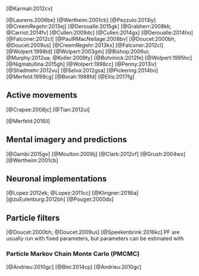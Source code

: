 [@Karmali:2012cv]

[@Laurens:2006be]
[@Wertheim:2001cb]
[@Pezzulo:2013iy]
[@CreemRegehr:2013ej]
[@Deroualle:2015gk]
[@Grabherr:2008kk; @Carriot:2014fv]
[@Cullen:2009dc]
[@Cullen:2014gx]
[@Deroualle:2014ho]
[@Falconer:2012cl]
[@PaulRMacNeilage:2008bv]
[@Doucet:2000bh, @Doucet:2009us]
[@CreemRegehr:2013kx]
[@Falconer:2012cl]
[@Wolpert:1998td]
[@Wolpert:2003gm]
[@Bishop:2006ui; @Murphy:2012ua; @Koller:2009ty]
[@Botvinick:2012fe]
[@Wolpert:1995hc]
[@Nigmatullina:2015gh]
[@Wolpert:1998cc]
[@Penny:2013iv]
[@Shadmehr:2012vu]
[@Selva:2012gsa]
[@Pickering:2014bo]
[@Merfeld:1999cg]
[@Borah:1988fd]
[@Ellis:2017fg]
## Active movements
[@Crapse:2008jc]
[@Tian:2012ui]

[@Merfeld:2016il]

## Mental imagery and predictions
[@Gambi:2015gv]
[@Moulton:2009ij]
[@Clark:2012vf]
[@Grush:2004wx]
[@Wertheim:2001cb]
## Neuronal implementations
[@Lopez:2012ek; @Lopez:2011cc]
[@Klingner:2016ia]
[@zuEulenburg:2012bh]
[@Pouget:2000dx]

## Particle filters
[@Doucet:2000bh; @Doucet:2009us]
[@Speekenbrink:2016kc]
PF are usually run with fixed parameters, but parameters can be estimated with
### Particle Markov Chain Monte Carlo (PMCMC)
[@Andrieu:2010gc]
[@Blei:2014cp]
[@Andrieu:2010gc]

